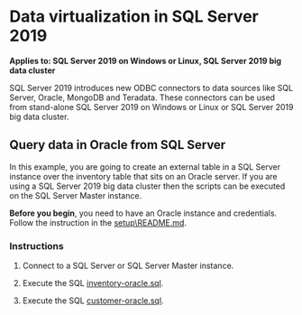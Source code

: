 # Data virtualization in SQL Server 2019

**Applies to: SQL Server 2019 on Windows or Linux, SQL Server 2019 big data cluster**

SQL Server 2019 introduces new ODBC connectors to data sources like SQL Server, Oracle, MongoDB and Teradata. These connectors can be used from stand-alone SQL Server 2019 on Windows or Linux or SQL Server 2019 big data cluster.

## Query data in Oracle from SQL Server

In this example, you are going to create an external table in a SQL Server instance over the inventory table that sits on an Oracle server. If you are using a SQL Server 2019 big data cluster then the scripts can be executed on the SQL Server Master instance.

**Before you begin**, you need to have an Oracle instance and credentials. Follow the instruction in the [setup\README.md](setup\README.md).

### Instructions

1. Connect to a SQL Server or SQL Server Master instance.

1. Execute the SQL [inventory-oracle.sql](inventory-oracle.sql/).

1. Execute the SQL [customer-oracle.sql](customer-oracle.sql/).
